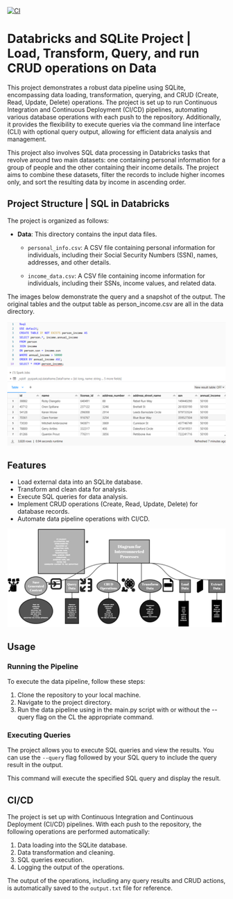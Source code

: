 [![CI](https://github.com/nogibjj/SQL-Database-Operations-with-Python-Script-Osama/actions/workflows/cicd.yml/badge.svg)](https://github.com/nogibjj/SQL-Database-Operations-with-Python-Script-Osama/actions/workflows/cicd.yml)

# Databricks and SQLite Project | Load, Transform, Query, and run CRUD operations on Data

This project demonstrates a robust data pipeline using SQLite, encompassing data loading, transformation, querying, and CRUD (Create, Read, Update, Delete) operations. The project is set up to run Continuous Integration and Continuous Deployment (CI/CD) pipelines, automating various database operations with each push to the repository. Additionally, it provides the flexibility to execute queries via the command line interface (CLI) with optional query output, allowing for efficient data analysis and management.

This project also involves SQL data processing in Databricks tasks that revolve around two main datasets: one containing personal information for a group of people and the other containing their income details. The project aims to combine these datasets, filter the records to include higher incomes only, and sort the resulting data by income in ascending order.

## Project Structure | SQL in Databricks

The project is organized as follows:


- **Data**: This directory contains the input data files.

  - `personal_info.csv`: A CSV file containing personal information for individuals, including their Social Security Numbers (SSN), names, addresses, and other details.

  - `income_data.csv`: A CSV file containing income information for individuals, including their SSNs, income values, and related data.
 
The images below demonstrate the query and a snapshot of the output. The original tables and the output table as person_income.csv are all in the data directory.

![Alt Text](dbs.png)


## Features

- Load external data into an SQLite database.
- Transform and clean data for analysis.
- Execute SQL queries for data analysis.
- Implement CRUD operations (Create, Read, Update, Delete) for database records.
- Automate data pipeline operations with CI/CD.


![Alt Text](pipeline.png)

## Usage

### Running the Pipeline

To execute the data pipeline, follow these steps:

1. Clone the repository to your local machine.
2. Navigate to the project directory.
3. Run the data pipeline using in the main.py script with or without the --query flag on the CL the appropriate command.

### Executing Queries

The project allows you to execute SQL queries and view the results. You can use the `--query` flag followed by your SQL query to include the query result in the output.

This command will execute the specified SQL query and display the result.

## CI/CD

The project is set up with Continuous Integration and Continuous Deployment (CI/CD) pipelines. With each push to the repository, the following operations are performed automatically:

1. Data loading into the SQLite database.
2. Data transformation and cleaning.
3. SQL queries execution.
4. Logging the output of the operations.

The output of the operations, including any query results and CRUD actions, is automatically saved to the `output.txt` file for reference.
